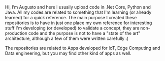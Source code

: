 Hi, I’m Augusto and here I usually upload code in .Net Core, Python and Java. All my codes are related to something that I'm learning (or already learned) for a quick reference.
The main purpose I created these repositories is to have in just one place my own reference for interesting stuff I'm developing (or developed) to validate a concept, they are non-production code and the purpose is not to have a "state of the art" architecture, although a few of them were written carefully :)

The repositories are related to Apps developed for IoT, Edge Computing and Data engineering, but you may find other kind of apps as well.
